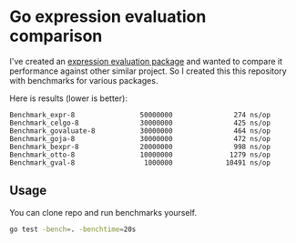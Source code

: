 # Go expression evaluation comparison

I've created an [expression evaluation package](https://github.com/antonmedv/expr) and wanted to compare it performance
against other similar project. So I created this this repository with benchmarks for various packages.

Here is results (lower is better):

```
Benchmark_expr-8                50000000               274 ns/op
Benchmark_celgo-8               30000000               425 ns/op
Benchmark_govaluate-8           30000000               464 ns/op
Benchmark_goja-8                30000000               472 ns/op
Benchmark_bexpr-8               20000000               998 ns/op
Benchmark_otto-8                10000000              1279 ns/op
Benchmark_gval-8                 1000000             10491 ns/op
```

## Usage

You can clone repo and run benchmarks yourself.

```bash
go test -bench=. -benchtime=20s
```
